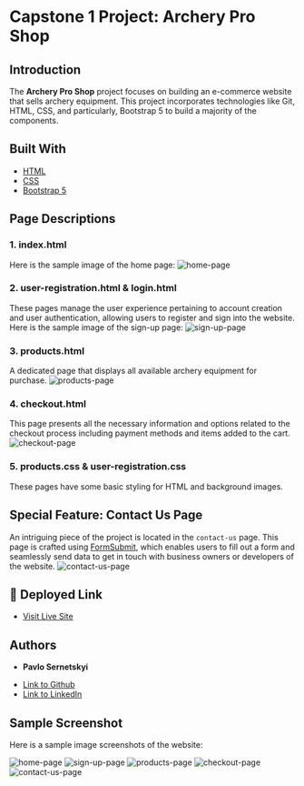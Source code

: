 # Capstone 1 Project: Archery Pro Shop 

## Introduction
The **Archery Pro Shop** project focuses on building an e-commerce website that sells archery equipment. This project incorporates technologies like Git, HTML, CSS, and particularly, Bootstrap 5 to build a majority of the components.

## Built With
* [HTML](https://developer.mozilla.org/en-US/docs/Web/HTML)
* [CSS](https://developer.mozilla.org/en-US/docs/Web/CSS)
* [Bootstrap 5](https://getbootstrap.com/)

## Page Descriptions

### 1. index.html 
Here is the sample image of the home page:
![home-page](https://github.com/PavloSernetskyi/Capstone1/assets/74708976/b657ced2-e505-4bbb-82c9-f5ae1cfcf2d2)

### 2. user-registration.html & login.html 
These pages manage the user experience pertaining to account creation and user authentication, allowing users to register and sign into the website.
Here is the sample image of the sign-up page:
![sign-up-page](https://github.com/PavloSernetskyi/Capstone1/assets/74708976/0a2fc703-ea12-4691-a218-3590af2af2f9)
### 3. products.html 
A dedicated page that displays all available archery equipment for purchase.
![products-page](https://github.com/PavloSernetskyi/Capstone1/assets/74708976/0b57fbd8-5009-4697-9f95-c1437706d472)
### 4. checkout.html 
This page presents all the necessary information and options related to the checkout process including payment methods and items added to the cart.
![checkout-page](https://github.com/PavloSernetskyi/Capstone1/assets/74708976/c5159ab3-c014-4f39-8191-127a2890ef97)

### 5. products.css & user-registration.css
These pages have some basic styling for HTML and background images.

## Special Feature: Contact Us Page
An intriguing piece of the project is located in the `contact-us` page. This page is crafted using [FormSubmit](https://formsubmit.co/), which enables users to fill out a form and seamlessly send data to get in touch with business owners or developers of the website.
![contact-us-page](https://github.com/PavloSernetskyi/Capstone1/assets/74708976/eb5dc0b2-df79-446e-8c02-9db0dc845e2f)

## 🚀 Deployed Link
* [Visit Live Site](https://archerywebsite.pavlosernetskyi.repl.co)

## Authors

* **Pavlo Sernetskyi** 
- [Link to Github](https://github.com/PavloSernetskyi)
- [Link to LinkedIn](https://www.linkedin.com/in/pavlo-sernetskyi)

## Sample Screenshot
Here is a sample image screenshots of the website:

![home-page](https://github.com/PavloSernetskyi/Capstone1/assets/74708976/b657ced2-e505-4bbb-82c9-f5ae1cfcf2d2)
![sign-up-page](https://github.com/PavloSernetskyi/Capstone1/assets/74708976/0a2fc703-ea12-4691-a218-3590af2af2f9)
![products-page](https://github.com/PavloSernetskyi/Capstone1/assets/74708976/0b57fbd8-5009-4697-9f95-c1437706d472)
![checkout-page](https://github.com/PavloSernetskyi/Capstone1/assets/74708976/c5159ab3-c014-4f39-8191-127a2890ef97)
![contact-us-page](https://github.com/PavloSernetskyi/Capstone1/assets/74708976/eb5dc0b2-df79-446e-8c02-9db0dc845e2f)

